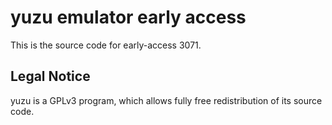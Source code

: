 yuzu emulator early access
=============

This is the source code for early-access 3071.

## Legal Notice

yuzu is a GPLv3 program, which allows fully free redistribution of its source code.